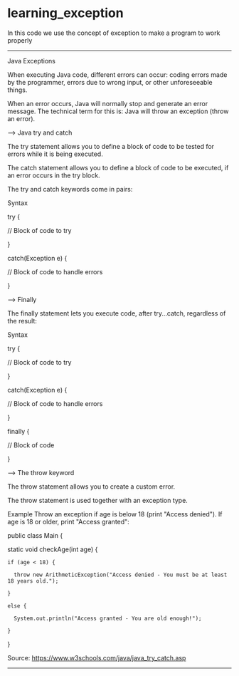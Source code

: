 # learning_exception
In this code we use the concept of exception to make a program to work properly

--------------------------------------------------------------------------------------------------------------------------------------------------------------------------------
Java Exceptions



When executing Java code, different errors can occur: coding errors made by the programmer, errors due to wrong input, or other unforeseeable things.

When an error occurs, Java will normally stop and generate an error message. The technical term for this is: Java will throw an exception (throw an error).

--> Java try and catch

The try statement allows you to define a block of code to be tested for errors while it is being executed.

The catch statement allows you to define a block of code to be executed, if an error occurs in the try block.

The try and catch keywords come in pairs:

Syntax

try {

  //  Block of code to try
  
}

catch(Exception e) {

  //  Block of code to handle errors
  
}


--> Finally

The finally statement lets you execute code, after try...catch, regardless of the result:

Syntax

try {

  //  Block of code to try
  
}

catch(Exception e) {

  //  Block of code to handle errors
  
}

finally {

//  Block of code 

}

--> The throw keyword

The throw statement allows you to create a custom error.

The throw statement is used together with an exception type.

Example
Throw an exception if age is below 18 (print "Access denied"). If age is 18 or older, print "Access granted":


public class Main {

  static void checkAge(int age) {
  
    if (age < 18) {
    
      throw new ArithmeticException("Access denied - You must be at least 18 years old.");
      
    }
    
    else {
    
      System.out.println("Access granted - You are old enough!");
      
    }
    
  }
  

Source: https://www.w3schools.com/java/java_try_catch.asp


--------------------------------------------------------------------------------------------------------------------------------------------------------------------------------
